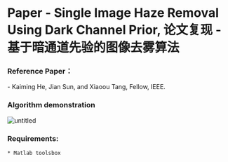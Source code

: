 # Paper - Single Image Haze Removal Using Dark Channel Prior, 论文复现 - 基于暗通道先验的图像去雾算法

###  Reference Paper：
<Single Image Haze Removal Using Dark Channel Prior> - Kaiming He, Jian Sun, and Xiaoou Tang, Fellow, IEEE.

### Algorithm demonstration
![untitled]($res/untitled.jpg)

### Requirements:
	* Matlab toolsbox
